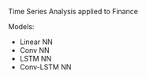Time Series Analysis applied to Finance

Models:

  - Linear NN
  - Conv NN
  - LSTM NN
  - Conv-LSTM NN
